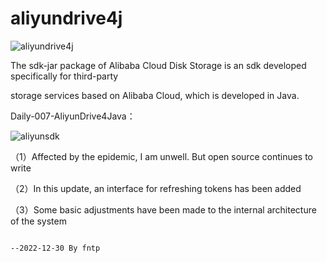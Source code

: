 # aliyundrive4j
![aliyundrive4j](https://user-images.githubusercontent.com/46984923/220074604-73469071-385f-432b-a856-bc8e0649e50d.jpeg)


The sdk-jar package of Alibaba Cloud Disk Storage is an sdk developed specifically for third-party 

storage services based on Alibaba Cloud, which is developed in Java.

Daily-007-AliyunDrive4Java：

![aliyunsdk](https://user-images.githubusercontent.com/46984923/207824779-082953c9-b0b1-45ee-8959-309d3ad1cfb8.png)

（1）Affected by the epidemic, I am unwell. But open source continues to write

（2）In this update, an interface for refreshing tokens has been added

（3）Some basic adjustments have been made to the internal architecture of the system

                                                                          --2022-12-30 By fntp
